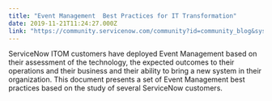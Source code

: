 ```yaml
---
title: "Event Management  Best Practices for IT Transformation"
date: 2019-11-21T11:24:27.000Z
link: "https://community.servicenow.com/community?id=community_blog&sys_id=c5e2697cdb194814f7fca851ca96196d"
---
```

<p>ServiceNow ITOM customers have deployed Event Management based on their assessment of the technology, the expected outcomes to their operations and their business and their ability to bring a new system in their organization. This document presents a set of Event Management best practices based on the study of several ServiceNow customers.</p>